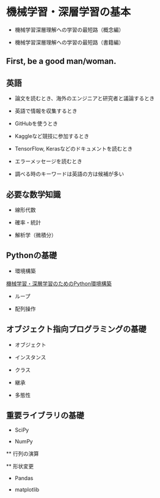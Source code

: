 
# 機械学習・深層学習の基本

* 機械学習深層理解への学習の最短路（概念編）

* 機械学習深層理解への学習の最短路（書籍編）

## First, be a good man/woman.

## 英語

* 論文を読むとき、海外のエンジニアと研究者と議論するとき

* 英語で情報を収集するとき

* GitHubを使うとき

* Kaggleなど競技に参加するとき

* TensorFlow, Kerasなどのドキュメントを読むとき

* エラーメッセージを読むとき

* 調べる時のキーワードは英語の方は候補が多い

## 必要な数学知識

* 線形代数

* 確率・統計

* 解析学（微積分）

## Pythonの基礎

* 環境構築

[機械学習・深層学習のためのPython環境構築](https://kokensha.xyz/ml/anaconda-install-to-pc-for-machine-learning-and-deep-learning/)

* ループ

* 配列操作

## オブジェクト指向プログラミングの基礎

* オブジェクト

* インスタンス

* クラス

* 継承

* 多態性

## 重要ライブラリの基礎

* SciPy

* NumPy

** 行列の演算

** 形状変更

* Pandas

* matplotlib

